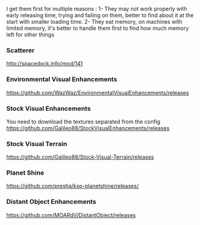 I get them first for multiple reasons :
1- They may not work properly with early releasing time, trying and failing on them, better to find about it at the start with smaller loading time.
2- They eat memory, on machines with limited memory, it's better to handle them first to find how much memory left for other things

### Scatterer
http://spacedock.info/mod/141

### Environmental Visual Enhancements
https://github.com/WazWaz/EnvironmentalVisualEnhancements/releases

### Stock Visual Enhancements
You need to download the textures separated from the config
https://github.com/Galileo88/StockVisualEnhancements/releases

### Stock Visual Terrain
https://github.com/Galileo88/Stock-Visual-Terrain/releases

### Planet Shine
https://github.com/prestja/ksp-planetshine/releases/

### Distant Object Enhancements
https://github.com/MOARdV/DistantObject/releases
